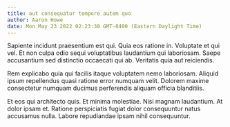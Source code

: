 ```yaml
---
title: aut consequatur tempore autem quo
author: Aaron Howe
date: Mon May 23 2022 02:23:30 GMT-0400 (Eastern Daylight Time)
---
```

Sapiente incidunt praesentium est qui. Quia eos ratione in. Voluptate et qui vel. Et non culpa odio sequi voluptatibus laudantium qui laboriosam. Saepe accusantium sed distinctio occaecati qui ab. Veritatis quia aut reiciendis.

 Rem explicabo quia qui facilis itaque voluptatem nemo laboriosam. Aliquid ipsum repellendus quasi ratione error numquam velit. Dolorem maxime consectetur numquam ducimus perferendis aliquam officia blanditiis.

 Et eos qui architecto quis. Et minima molestiae. Nisi magnam laudantium. At dolor ipsam et. Ratione perspiciatis fugiat dolor consequuntur natus accusamus nulla. Labore repudiandae ipsam nihil consequuntur.